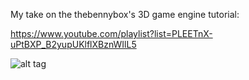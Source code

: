 My take on the thebennybox's 3D game engine tutorial:

https://www.youtube.com/playlist?list=PLEETnX-uPtBXP_B2yupUKlflXBznWIlL5

![alt tag](https://raw.github.com/meuter/tiny/master/res/pictures/snapshot.png)
